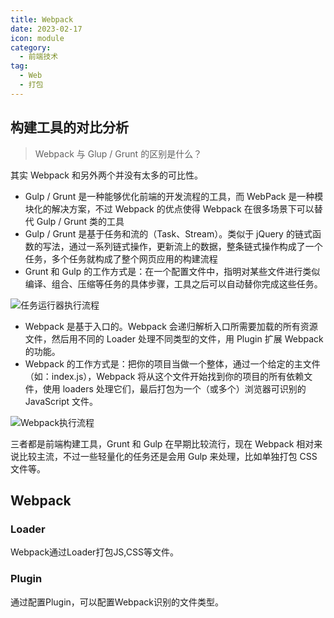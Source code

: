 ```yaml
---
title: Webpack
date: 2023-02-17
icon: module
category:
  - 前端技术
tag:
  - Web
  - 打包
---
```




## 构建工具的对比分析

> Webpack 与 Glup / Grunt 的区别是什么？

其实 Webpack 和另外两个并没有太多的可比性。

- Gulp / Grunt 是一种能够优化前端的开发流程的工具，而 WebPack 是一种模块化的解决方案，不过 Webpack 的优点使得 Webpack 在很多场景下可以替代 Gulp / Grunt 类的工具
- Gulp / Grunt 是基于任务和流的（Task、Stream）。类似于 jQuery 的链式函数的写法，通过一系列链式操作，更新流上的数据，整条链式操作构成了一个任务，多个任务就构成了整个网页应用的构建流程
- Grunt 和 Gulp 的工作方式是：在一个配置文件中，指明对某些文件进行类似编译、组合、压缩等任务的具体步骤，工具之后可以自动替你完成这些任务。

![任务运行器执行流程](https://etheral.oss-cn-shanghai.aliyuncs.com/images/task-runner-workflow.54d6c3f3.jpg)

- Webpack 是基于入口的。Webpack 会递归解析入口所需要加载的所有资源文件，然后用不同的 Loader 处理不同类型的文件，用 Plugin 扩展 Webpack 的功能。
- Webpack 的工作方式是：把你的项目当做一个整体，通过一个给定的主文件（如：index.js），Webpack 将从这个文件开始找到你的项目的所有依赖文件，使用 loaders 处理它们，最后打包为一个（或多个）浏览器可识别的 JavaScript 文件。

![Webpack执行流程](https://etheral.oss-cn-shanghai.aliyuncs.com/images/webpack-workflow.fdd51401.jpg)

三者都是前端构建工具，Grunt 和 Gulp 在早期比较流行，现在 Webpack 相对来说比较主流，不过一些轻量化的任务还是会用 Gulp 来处理，比如单独打包 CSS 文件等。

## Webpack

### Loader

Webpack通过Loader打包JS,CSS等文件。

### Plugin

通过配置Plugin，可以配置Webpack识别的文件类型。
